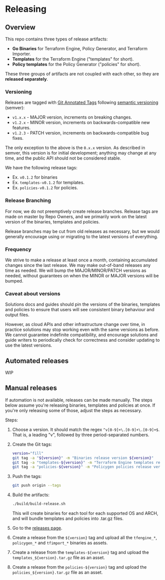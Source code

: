<!-- markdownlint-configure-file { "MD013": { "line_length": 120 } } -->
# Releasing

## Overview

This repo contains three types of release artifacts:

* **Go Binaries** for Terraform Engine, Policy Generator, and Terraform Importer.
* **Templates** for the Terraform Engine ("templates" for short).
* **Policy templates** for the Policy Generator ("policies" for short).

These three groups of artifacts are not coupled with each other, so they are **released separately**.

### Versioning

Releases are tagged with [Git Annotated Tags](https://git-scm.com/book/en/v2/Git-Basics-Tagging) following [semantic
versioning](https://semver.org/) (semver):

* `v1.x.x` - MAJOR version, increments on breaking changes.
* `v1.2.x` - MINOR version, increments on backwards-compatible new features.
* `v1.2.3` - PATCH version, increments on backwards-compatible bug fixes.

The only exception to the above is the `0.x.x` version. As described in semver, this version is for initial development;
anything may change at any time, and the public API should not be considered stable.

We have the following release tags:

* Ex. `v0.1.2` for binaries
* Ex. `templates-v0.1.2` for templates.
* Ex. `policies-v0.1.2` for policies.

### Release Branching

For now, we do not preemptively create release branches. Release tags are made on master by Repo Owners, and we
primarily work on the latest version of the binaries, templates and policies.

Release branches may be cut from old releases as necessary, but we would generally encourage using or migrating to the
latest versions of everything.

### Frequency

We strive to make a release at least once a month, containing accumulated changes since the last release. We may make
out-of-band releases any time as needed. We will bump the MAJOR/MINOR/PATCH versions as needed, without guarantees on
when the MINOR or MAJOR versions will be bumped.

### Caveat about versions

Solutions docs and guides should pin the versions of the binaries, templates and policies to ensure that users will see
consistent binary behaviour and output files.

However, as cloud APIs and other infrastructure change over time, in practice solutions may stop working even with the
same versions as before. We cannot guarantee indefinite compatibility, and encourage solutions and guide writers to
periodically check for correctness and consider updating to use the latest versions.

## Automated releases

WIP

## Manual releases

If automation is not available, releases can be made manually. The steps below
assume you're releasing binaries, templates and policies at once. If you're
only releasing some of those, adjust the steps as necessary.

Steps:

1. Choose a version. It should match the regex `^v[0-9]+\.[0-9]+\.[0-9]+$`.
   That is, a leading "v", followed by three period-separated numbers.

1. Create the Git tags:

   ```bash
   version="fill"
   git tag -a "${version}" -m "Binaries release version ${version}"
   git tag -a "templates-${version}" -m "Terraform Engine templates release version ${version}"
   git tag -a "policies-${version}" -m "Policygen policies release version ${version}"
   ```

1. Push the tags:

   ```bash
   git push origin --tags
   ```

1. Build the artifacts:

   ```bash
   ./build/build-release.sh
   ```

   This will create binaries for each tool for each supported OS and ARCH,
   and will bundle templates and policies into .tar.gz files.

1. Go to the [releases page](https://github.com/GoogleCloudPlatform/healthcare-data-protection-suite/releases/).

1. Create a release from the `${version}` tag and upload all the `tfengine_*`,
   `policygen_*` and `tfimport_*` binaries as assets.

1. Create a release from the `templates-${version}` tag and upload the
   `templates_${version}.tar.gz` file as an asset.

1. Create a release from the `policies-${version}` tag and upload the
   `policies_${version}.tar.gz` file as an asset.
